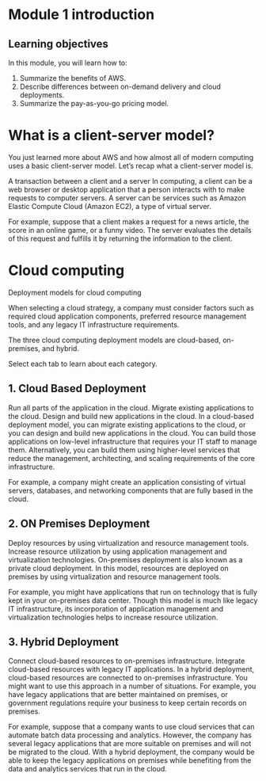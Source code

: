 # Module 1 introduction
## Learning objectives

In this module, you will learn how to:

1. Summarize the benefits of AWS.
2. Describe differences between on-demand delivery and cloud deployments.
3. Summarize the pay-as-you-go pricing model.

# What is a client-server model?

You just learned more about AWS and how almost all of modern computing uses a basic client-server model. Let’s recap what a client-server model is.

A transaction between a client and a server
In computing, a client can be a web browser or desktop application that a person interacts with to make requests to computer servers. A server can be services such as Amazon Elastic Compute Cloud (Amazon EC2), a type of virtual server.

For example, suppose that a client makes a request for a news article, the score in an online game, or a funny video. The server evaluates the details of this request and fulfills it by returning the information to the client.

# Cloud computing
Deployment models for cloud computing

When selecting a cloud strategy, a company must consider factors such as required cloud application components, preferred resource management tools, and any legacy IT infrastructure requirements.

The three cloud computing deployment models are cloud-based, on-premises, and hybrid. 

Select each tab to learn about each category.

## 1. Cloud Based Deployment 

Run all parts of the application in the cloud.
Migrate existing applications to the cloud.
Design and build new applications in the cloud.
In a cloud-based deployment model, you can migrate existing applications to the cloud, or you can design and build new applications in the cloud. You can build those applications on low-level infrastructure that requires your IT staff to manage them. Alternatively, you can build them using higher-level services that reduce the management, architecting, and scaling requirements of the core infrastructure.


For example, a company might create an application consisting of virtual servers, databases, and networking components that are fully based in the cloud.

## 2. ON Premises Deployment 

Deploy resources by using virtualization and resource management tools.
Increase resource utilization by using application management and virtualization technologies.
On-premises deployment is also known as a private cloud deployment. In this model, resources are deployed on premises by using virtualization and resource management tools.


For example, you might have applications that run on technology that is fully kept in your on-premises data center. Though this model is much like legacy IT infrastructure, its incorporation of application management and virtualization technologies helps to increase resource utilization.

## 3. Hybrid Deployment 

Connect cloud-based resources to on-premises infrastructure.
Integrate cloud-based resources with legacy IT applications.
In a hybrid deployment, cloud-based resources are connected to on-premises infrastructure. You might want to use this approach in a number of situations. For example, you have legacy applications that are better maintained on premises, or government regulations require your business to keep certain records on premises.


For example, suppose that a company wants to use cloud services that can automate batch data processing and analytics. However, the company has several legacy applications that are more suitable on premises and will not be migrated to the cloud. With a hybrid deployment, the company would be able to keep the legacy applications on premises while benefiting from the data and analytics services that run in the cloud.

